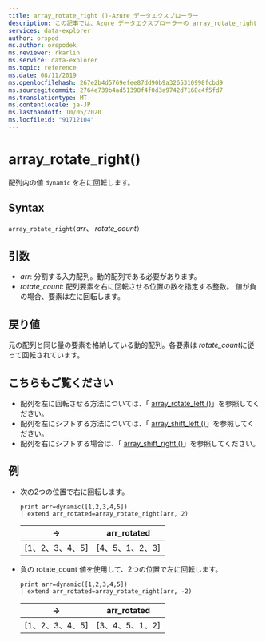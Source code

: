 ```yaml
---
title: array_rotate_right ()-Azure データエクスプローラー
description: この記事では、Azure データエクスプローラーの array_rotate_right () について説明します。
services: data-explorer
author: orspod
ms.author: orspodek
ms.reviewer: rkarlin
ms.service: data-explorer
ms.topic: reference
ms.date: 08/11/2019
ms.openlocfilehash: 267e2b4d5769efee87dd90b9a3265310998fcbd9
ms.sourcegitcommit: 2764e739b4ad51398f4f0d3a9742d7168c4f5fd7
ms.translationtype: MT
ms.contentlocale: ja-JP
ms.lasthandoff: 10/05/2020
ms.locfileid: "91712104"
---
```

# <a name="array_rotate_right"></a>array_rotate_right()

配列内の値 `dynamic` を右に回転します。

## <a name="syntax"></a>Syntax

`array_rotate_right(`*arr*、 *rotate_count*`)`

## <a name="arguments"></a>引数

* *arr*: 分割する入力配列。動的配列である必要があります。
* *rotate_count*: 配列要素を右に回転させる位置の数を指定する整数。 値が負の場合、要素は左に回転します。

## <a name="returns"></a>戻り値

元の配列と同じ量の要素を格納している動的配列。各要素は *rotate_count*に従って回転されています。

## <a name="see-also"></a>こちらもご覧ください

* 配列を左に回転させる方法については、「 [array_rotate_left ()](array_rotate_leftfunction.md)」を参照してください。
* 配列を左にシフトする方法については、「 [array_shift_left ()](array_shift_leftfunction.md)」を参照してください。
* 配列を右にシフトする場合は、「 [array_shift_right ()](array_shift_rightfunction.md)」を参照してください。

## <a name="examples"></a>例

* 次の2つの位置で右に回転します。

    <!-- csl: https://help.kusto.windows.net:443/Samples -->
    ```kusto
    print arr=dynamic([1,2,3,4,5]) 
    | extend arr_rotated=array_rotate_right(arr, 2)
    ```
    
    |→|arr_rotated|
    |---|---|
    |[1、2、3、4、5]|[4、5、1、2、3]|

* 負の rotate_count 値を使用して、2つの位置で左に回転します。

    <!-- csl: https://help.kusto.windows.net:443/Samples -->
    ```kusto
    print arr=dynamic([1,2,3,4,5]) 
    | extend arr_rotated=array_rotate_right(arr, -2)
    ```
    
    |→|arr_rotated|
    |---|---|
    |[1、2、3、4、5]|[3、4、5、1、2]|
